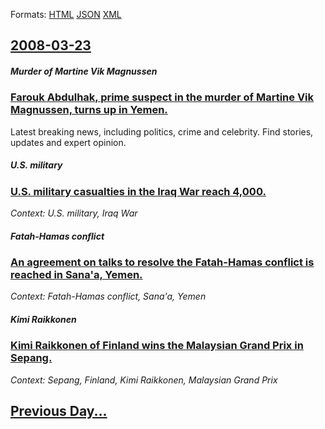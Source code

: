 
Formats: [HTML](2008/03/23/index.html)  [JSON](2008/03/23/index.json)  [XML](2008/03/23/index.xml)  

## [2008-03-23](/news/2008/03/23/index.md)

##### Murder of Martine Vik Magnussen
### [ Farouk Abdulhak, prime suspect in the murder of Martine Vik Magnussen, turns up in Yemen. ](/news/2008/03/23/farouk-abdulhak-prime-suspect-in-the-murder-of-martine-vik-magnussen-turns-up-in-yemen.md)
Latest breaking news, including politics, crime and celebrity. Find stories, updates and expert opinion.

##### U.S. military
### [ U.S. military casualties in the Iraq War reach 4,000. ](/news/2008/03/23/u-s-military-casualties-in-the-iraq-war-reach-4-000.md)
_Context: U.S. military, Iraq War_

##### Fatah-Hamas conflict
### [ An agreement on talks to resolve the Fatah-Hamas conflict is reached in Sana'a, Yemen. ](/news/2008/03/23/an-agreement-on-talks-to-resolve-the-fatahahamas-conflict-is-reached-in-sana-a-yemen.md)
_Context: Fatah-Hamas conflict, Sana'a, Yemen_

##### Kimi Raikkonen
### [ Kimi Raikkonen of Finland wins the Malaysian Grand Prix in Sepang. ](/news/2008/03/23/kimi-ra-ikkapnen-of-finland-wins-the-malaysian-grand-prix-in-sepang.md)
_Context: Sepang, Finland, Kimi Raikkonen, Malaysian Grand Prix_

## [Previous Day...](/news/2008/03/22/index.md)

